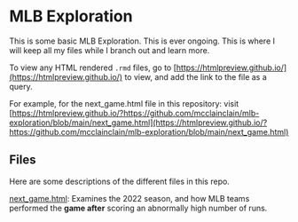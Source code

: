 # MLB Exploration

This is some basic MLB Exploration. This is ever ongoing. This is where I will keep all my files while I branch out and learn more.

To view any HTML rendered `.rmd` files, go to [https://htmlpreview.github.io/](https://htmlpreview.github.io/) to view, and add the link to the file as a query.

For example, for the next_game.html file in this repository: visit [https://htmlpreview.github.io/?https://github.com/mcclainclain/mlb-exploration/blob/main/next_game.html](https://htmlpreview.github.io/?https://github.com/mcclainclain/mlb-exploration/blob/main/next_game.html)

## Files

Here are some descriptions of the different files in this repo.

[next_game.html](https://htmlpreview.github.io/?https://github.com/mcclainclain/mlb-exploration/blob/main/next_game.html): Examines the 2022 season, and how MLB teams performed the **game after** scoring an abnormally high number of runs.
